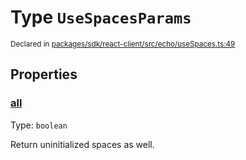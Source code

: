 # Type `UseSpacesParams`
<sub>Declared in [packages/sdk/react-client/src/echo/useSpaces.ts:49](https://github.com/dxos/dxos/blob/a81c792ef/packages/sdk/react-client/src/echo/useSpaces.ts#L49)</sub>




## Properties
### [all](https://github.com/dxos/dxos/blob/a81c792ef/packages/sdk/react-client/src/echo/useSpaces.ts#L53)
Type: <code>boolean</code>

Return uninitialized spaces as well.



